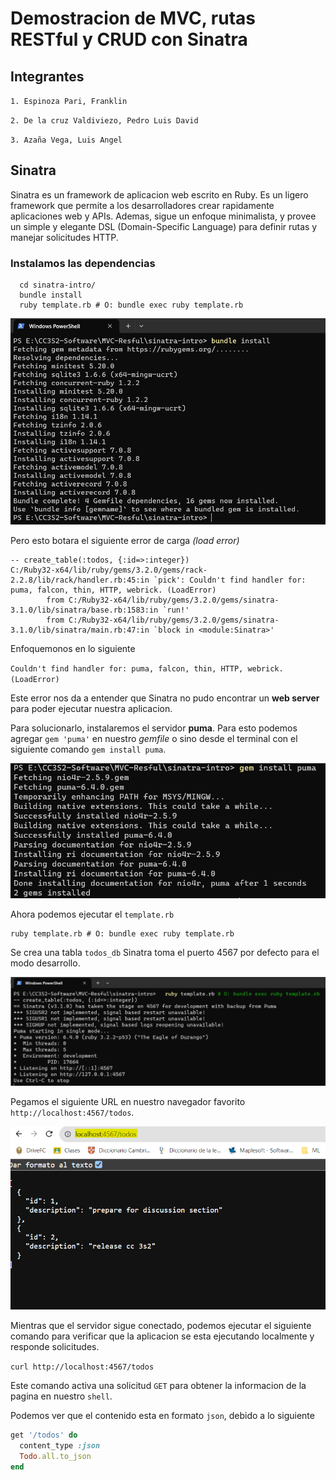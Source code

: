 # Demostracion de MVC, rutas RESTful y CRUD con Sinatra

## Integrantes
`1. Espinoza Pari, Franklin`

`2. De la cruz Valdiviezo, Pedro Luis David`

`3. Azaña Vega, Luis Angel`

## Sinatra
Sinatra es un framework de aplicacion web escrito en Ruby. Es un ligero framework que permite a los desarrolladores 
crear rapidamente aplicaciones web y APIs. Ademas, sigue un enfoque minimalista, y provee un simple y elegante DSL
(Domain-Specific Language) para definir rutas y manejar solicitudes HTTP.

### Instalamos las dependencias
~~~
  cd sinatra-intro/
  bundle install
  ruby template.rb # O: bundle exec ruby template.rb
~~~

![Installing web server Puma](assets/instalandoGemas.png)


Pero esto botara el siguiente error de carga *(load error)*
~~~
-- create_table(:todos, {:id=>:integer})
C:/Ruby32-x64/lib/ruby/gems/3.2.0/gems/rack-2.2.8/lib/rack/handler.rb:45:in `pick': Couldn't find handler for: puma, falcon, thin, HTTP, webrick. (LoadError)
        from C:/Ruby32-x64/lib/ruby/gems/3.2.0/gems/sinatra-3.1.0/lib/sinatra/base.rb:1583:in `run!'
        from C:/Ruby32-x64/lib/ruby/gems/3.2.0/gems/sinatra-3.1.0/lib/sinatra/main.rb:47:in `block in <module:Sinatra>'
~~~
Enfoquemonos en lo siguiente

`Couldn't find handler for: puma, falcon, thin, HTTP, webrick. (LoadError)`

Este error nos da a entender que Sinatra no pudo encontrar un **web server** para poder ejecutar nuestra aplicacion.

Para solucionarlo, instalaremos el servidor **puma**. Para esto podemos agregar `gem 'puma'` en nuestro *gemfile* o
sino desde el terminal con el siguiente comando `gem install puma`.

![Installing web server Puma](assets/instalandoPuma.png)

Ahora podemos ejecutar el `template.rb`

~~~
ruby template.rb # O: bundle exec ruby template.rb
~~~

Se crea una tabla `todos_db`
Sinatra toma el puerto 4567 por defecto para el modo desarrollo.

![localhost:4567/todos](assets/execTemplate.png)

Pegamos el siguiente URL en nuestro navegador favorito `http://localhost:4567/todos`.

![localhost:4567/todos](assets/localhostWeb.png)

Mientras que el servidor sigue conectado, podemos ejecutar el siguiente comando para verificar que la aplicacion
se esta ejecutando localmente y responde solicitudes. 

`curl http://localhost:4567/todos`

Este comando activa una solicitud `GET` para obtener la informacion de la pagina en nuestro `shell`.

Podemos ver que el contenido esta en formato `json`, debido a lo siguiente

~~~ruby
get '/todos' do
  content_type :json
  Todo.all.to_json
end
~~~


